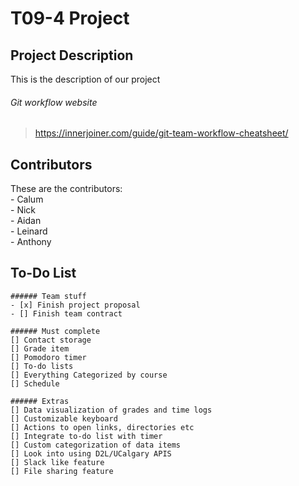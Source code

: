 # T09-4 Project

## Project Description
This is the description of our project

###### Git workflow website
>https://innerjoiner.com/guide/git-team-workflow-cheatsheet/

## Contributors
These are the contributors:  
	- Calum  
	- Nick  
	- Aidan  
	- Leinard  
	- Anthony  
	
## To-Do List
	###### Team stuff
	- [x] Finish project proposal
	- [] Finish team contract
	
	###### Must complete
	[] Contact storage
	[] Grade item
	[] Pomodoro timer
	[] To-do lists
	[] Everything Categorized by course
	[] Schedule
	
	###### Extras
	[] Data visualization of grades and time logs
	[] Customizable keyboard
	[] Actions to open links, directories etc
	[] Integrate to-do list with timer
	[] Custom categorization of data items
	[] Look into using D2L/UCalgary APIS
	[] Slack like feature
	[] File sharing feature
